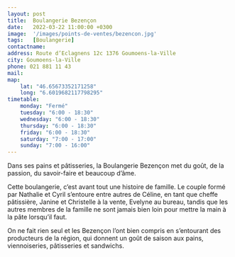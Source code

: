 ```yaml
---
layout: post
title:  Boulangerie Bezençon
date:   2022-03-22 11:00:00 +0300
image:  '/images/points-de-ventes/bezencon.jpg'
tags:   [Boulangerie]
contactname: 
address: Route d’Eclagnens 12c 1376 Goumoens-la-Ville
city: Goumoens-la-Ville
phone: 021 881 11 43
mail:
map:
    lat: "46.65673352171258"
    long: "6.6019682117798295"
timetable:
    monday: "Fermé"
    tuesday: "6:00 - 18:30"
    wednesday: "6:00 - 18:30"
    thursday: "6:00 - 18:30"
    friday: "6:00 - 18:30"
    saturday: "7:00 - 17:00"
    sunday: "7:00 - 16:00"
---
```


Dans ses pains et pâtisseries, la Boulangerie Bezençon met du goût, de la passion, du savoir-faire et beaucoup d’âme.

Cette boulangerie, c’est avant tout une histoire de famille. Le couple formé par Nathalie et Cyril s’entoure entre autres de Céline, en tant que cheffe pâtissière, Janine et Christelle à la vente, Evelyne au bureau, tandis que les autres membres de la famille ne sont jamais bien loin pour mettre la main à la pâte lorsqu’il faut.

On ne fait rien seul et les Bezençon l’ont bien compris en s’entourant des producteurs de la région, qui donnent un goût de saison aux pains, viennoiseries, pâtisseries et sandwichs.